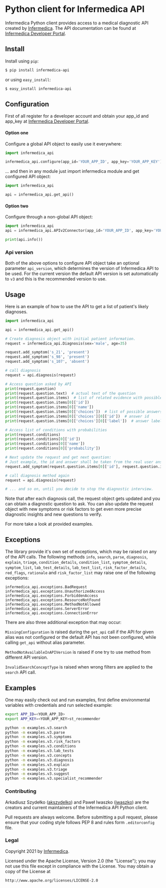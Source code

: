 Python client for Infermedica API 
=================================

Infermedica Python client provides access to a medical diagnostic API created by [Infermedica](http://infermedica.com).
The API documentation can be found at [Infermedica Developer Portal](https://developer.infermedica.com).


## Install

Install using `pip`:

```bash
$ pip install infermedica-api
```

or using `easy_install`:

```bash
$ easy_install infermedica-api
```


## Configuration

First of all register for a developer account and obtain your app_id and app_key at [Infermedica Developer Portal](https://developer.infermedica.com).

#### Option one
Configure a global API object to easily use it everywhere:

```python
import infermedica_api

infermedica_api.configure(app_id='YOUR_APP_ID', app_key='YOUR_APP_KEY')
```

... and then in any module just import infermedica module and get configured API object:

```python
import infermedica_api

api = infermedica_api.get_api()
```

#### Option two
Configure through a non-global API object:

```python
import infermedica_api
api = infermedica_api.APIv2Connector(app_id='YOUR_APP_ID', app_key='YOUR_APP_KEY')

print(api.info())
```

### Api version
Both of the above options to configure API object take an optional parameter `api_version`, which determines the version of Infermedica API to be used. For the current version the default API version is set automatically to `v3` and this is the recommended version to use.

## Usage

Here is an example of how to use the API to get a list of patient's likely diagnoses.

```python
import infermedica_api

api = infermedica_api.get_api()

# Create diagnosis object with initial patient information.
request = infermedica_api.Diagnosis(sex='male', age=35)

request.add_symptom('s_21', 'present')
request.add_symptom('s_98', 'present')
request.add_symptom('s_107', 'absent')

# call diagnosis
request = api.diagnosis(request)

# Access question asked by API
print(request.question)
print(request.question.text)  # actual text of the question
print(request.question.items)  # list of related evidence with possible answers
print(request.question.items[0]['id'])
print(request.question.items[0]['name'])
print(request.question.items[0]['choices'])  # list of possible answers
print(request.question.items[0]['choices'][0]['id'])  # answer id
print(request.question.items[0]['choices'][0]['label'])  # answer label

# Access list of conditions with probabilities
print(request.conditions)
print(request.conditions[0]['id'])
print(request.conditions[0]['name'])
print(request.conditions[0]['probability'])

# Next update the request and get next question:
# Just example, the id and answer shall be taken from the real user answer
request.add_symptom(request.question.items[0]['id'], request.question.items[0]['choices'][1]['id'])

# call diagnosis method again
request = api.diagnosis(request)

# ... and so on, until you decide to stop the diagnostic interview.
```

Note that after each diagnosis call, the request object gets updated and you can obtain a diagnostic question to ask.
You can also update the request object with new symptoms or risk factors to get even more precise diagnostic insights and new questions to verify. 

For more take a look at provided examples.

## Exceptions

The library provide it's own set of exceptions, which may be raised on any of the API calls. The following methods `info`, `search`, `parse`, `diagnosis`, `explain`, `triage`, `condition_details`, `condition_list`, `symptom_details`, `symptom_list`, `lab_test_details`, `lab_test_list`, `risk_factor_details`, `red_flags`, `rationale` and `risk_factor_list` may raise one of the following exceptions:

```
infermedica_api.exceptions.BadRequest
infermedica_api.exceptions.UnauthorizedAccess
infermedica_api.exceptions.ForbiddenAccess
infermedica_api.exceptions.ResourceNotFound
infermedica_api.exceptions.MethodNotAllowed
infermedica_api.exceptions.ServerError
infermedica_api.exceptions.ConnectionError
```

There are also three additional exception that may occur:

`MissingConfiguration` is raised during the `get_api` call if the API for given alias was not configured or the default API has not been configured, while calling `get_api` without alias parameter.

`MethodNotAvailableInAPIVersion` is raised if one try to use method from different API version.

`InvalidSearchConceptType` is raised when wrong filters are applied to the `search` API call.


## Examples

One may easily check out and run examples, first define environmental variables with credentials and run selected example:

 ```bash
export APP_ID=<YOUR_APP_ID>
export APP_KEY=<YOUR_APP_KEY>st_recommender

python -m examples.v3.search
python -m examples.v3.parse
python -m examples.v3.symptoms
python -m examples.v3.risk_factors
python -m examples.v3.conditions
python -m examples.v3.lab_tests
python -m examples.v3.concepts
python -m examples.v3.diagnosis
python -m examples.v3.explain
python -m examples.v3.triage
python -m examples.v3.suggest
python -m examples.v3.specialist_recommender
```

### Contributing ###

Arkadiusz Szydełko ([akszydelko](https://github.com/akszydelko)) and Paweł Iwaszko ([iwaszko](https://github.com/iwaszko)) are the creators and current maintainers of the Infermedica API Python client. 

Pull requests are always welcome. Before submitting a pull request, please ensure that your coding style follows PEP 8 and rules form `.editorconfig` file.

### Legal ###

Copyright 2021 by [Infermedica](http://infermedica.com).

Licensed under the Apache License, Version 2.0 (the "License"); you may not use this file except in compliance with the License. You may obtain a copy of the License at

    http://www.apache.org/licenses/LICENSE-2.0
